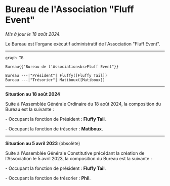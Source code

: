 # Bureau de l'Association "Fluff Event"

_Mis à jour le 18 août 2024._

Le Bureau est l'organe exécutif administratif de l'Association "Fluff Event".

---

```mermaid
graph TB

Bureau{{"Bureau de l'Association<br>Fluff Event"}}

Bureau ---|"Président"| Fluffy([Fluffy Tail])
Bureau ---|"Trésorier"| Matiboux([Matiboux])
```


---

**Situation au 18 août 2024**

Suite à l'Assemblée Générale Ordinaire du 18 août 2024, la composition du Bureau est la suivante :

\- Occupant la fonction de Président : **Fluffy Tail**.

\- Occupant la fonction de trésorier : **Matiboux**.


---

**Situation au 5 avril 2023** (obsolète)

Suite à l'Assemblée Générale Constitutive précédant la création de l'Association le 5 avril 2023, la composition du Bureau est la suivante :

\- Occupant la fonction de président : **Fluffy Tail**.

\- Occupant la fonction de trésorier : **Phil**.
